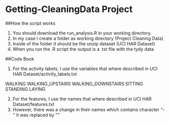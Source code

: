 Getting-CleaningData Project
===========================
##How the script works

1. You should download the run_analysis.R in your working directory.
2. In my case I create a folder as working directory (Project Cleaning Data)
3. Inside of the folder it should be the unzip dataset (UCI HAR Dataset)
4. When you run the .R script the output is a .txt file with the tydy data.


##Code Book

1. For the activity labels, I use the variables that where described in UCI HAR Dataset/activity_labels.txt

WALKING
WALKING_UPSTAIRS
WALKING_DOWNSTAIRS
SITTING
STANDING
LAYING

2. For the features, I use the names that where described in UCI HAR Dataset/features.txt
3. However, there was a change in their names which contains character "-" it was replaced by "" 
